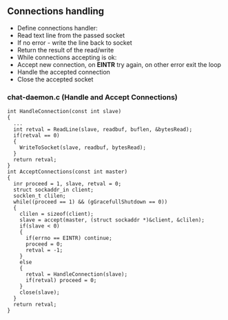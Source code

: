 ## Connections handling

- Define connections handler:
- Read text line from the passed socket
- If no error - write the line back to socket
- Return the result of the read/write
- While connections accepting is ok:
- Accept new connection, on **EINTR** try again, on other error exit the loop
- Handle the accepted connection
- Close the accepted socket

### chat-daemon.c (Handle and Accept Connections)

```
int HandleConnection(const int slave)
{
  ...
  int retval = ReadLine(slave, readbuf, buflen, &bytesRead);
  if(retval == 0)
  {
    WriteToSocket(slave, readbuf, bytesRead);
  }
  return retval;
}
int AcceptConnections(const int master)
{
  inr proceed = 1, slave, retval = 0;
  struct sockaddr_in client;
  socklen_t clilen;
  while((proceed == 1) && (gGracefullShutdown == 0))
  {
    clilen = sizeof(client);
	slave = accept(master, (struct sockaddr *)&client, &clilen);
	if(slave < 0)
	{
	  if(errno == EINTR) continue;
	  proceed = 0;
	  retval = -1;
	}
	else
	{
	  retval = HandleConnection(slave);
	  if(retval) proceed = 0;
	}
	close(slave);
  }
  return retval;
}
```